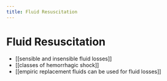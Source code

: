 ```yaml
---
title: Fluid Resuscitation
---
```

# Fluid Resuscitation

* [[sensible and insensible fluid losses]]
* [[classes of hemorrhagic shock]]
* [[empiric replacement fluids can be used for fluid losses]]

